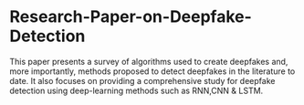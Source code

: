 # Research-Paper-on-Deepfake-Detection
This paper presents a survey of algorithms used to create deepfakes and, more importantly, methods proposed to detect deepfakes in the literature to date. It also focuses on providing a comprehensive study for deepfake detection using deep-learning methods such as RNN,CNN &amp; LSTM.
